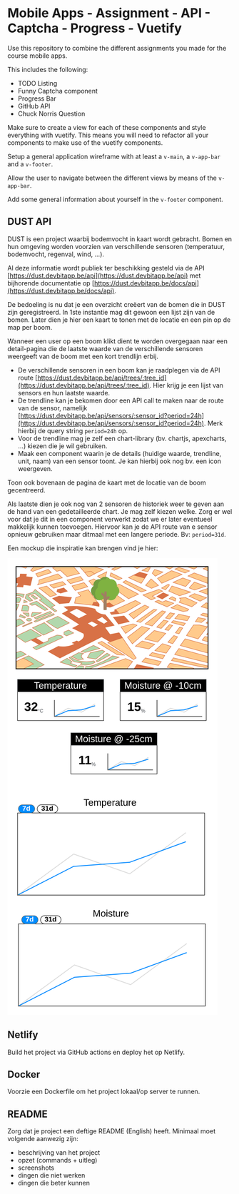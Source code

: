 # Mobile Apps - Assignment - API - Captcha - Progress - Vuetify

Use this repository to combine the different assignments you made for the course mobile apps.

This includes the following:

* TODO Listing
* Funny Captcha component
* Progress Bar
* GitHub API
* Chuck Norris Question

Make sure to create a view for each of these components and style everything with vuetify. This means you will need to refactor all your components to make use of the vuetify components.

Setup a general application wireframe with at least a `v-main`, a `v-app-bar` and a `v-footer`.

Allow the user to navigate between the different views by means of the `v-app-bar`.

Add some general information about yourself in the `v-footer` component.

## DUST API

DUST is een project waarbij bodemvocht in kaart wordt gebracht. Bomen en hun omgeving worden voorzien van verschillende sensoren (temperatuur, bodemvocht, regenval, wind, ...).

Al deze informatie wordt publiek ter beschikking gesteld via de API [https://dust.devbitapp.be/api](https://dust.devbitapp.be/api) met bijhorende documentatie op [https://dust.devbitapp.be/docs/api](https://dust.devbitapp.be/docs/api).

De bedoeling is nu dat je een overzicht creëert van de bomen die in DUST zijn geregistreerd. In 1ste instantie mag dit gewoon een lijst zijn van de bomen. Later dien je hier een kaart te tonen met de locatie en een pin op de map per boom.

Wanneer een user op een boom klikt dient te worden overgegaan naar een detail-pagina die de laatste waarde van de verschillende sensoren weergeeft van de boom met een kort trendlijn erbij.

* De verschillende sensoren in een boom kan je raadplegen via de API route [https://dust.devbitapp.be/api/trees/:tree_id](https://dust.devbitapp.be/api/trees/:tree_id). Hier krijg je een lijst van sensors en hun laatste waarde.
* De trendline kan je bekomen door een API call te maken naar de route van de sensor, namelijk [https://dust.devbitapp.be/api/sensors/:sensor_id?period=24h](https://dust.devbitapp.be/api/sensors/:sensor_id?period=24h). Merk hierbij de query string `period=24h` op.
* Voor de trendline mag je zelf een chart-library (bv. chartjs, apexcharts, ...) kiezen die je wil gebruiken.
* Maak een component waarin je de details (huidige waarde, trendline, unit, naam) van een sensor toont. Je kan hierbij ook nog bv. een icon weergeven.

Toon ook bovenaan de pagina de kaart met de locatie van de boom gecentreerd.

Als laatste dien je ook nog van 2 sensoren de historiek weer te geven aan de hand van een gedetailleerde chart. Je mag zelf kiezen welke. Zorg er wel voor dat je dit in een component verwerkt zodat we er later eventueel makkelijk kunnen toevoegen. Hiervoor kan je de API route van e sensor opnieuw gebruiken maar ditmaal met een langere periode. Bv: `period=31d`.

Een mockup die inspiratie kan brengen vind je hier:

![Mockup](./img/dust-details.png)

## Netlify

Build het project via GitHub actions en deploy het op Netlify.

## Docker

Voorzie een Dockerfile om het project lokaal/op server te runnen.

## README

Zorg dat je project een deftige README (English) heeft. Minimaal moet volgende aanwezig zijn:

* beschrijving van het project
* opzet (commands + uitleg)
* screenshots
* dingen die niet werken
* dingen die beter kunnen
